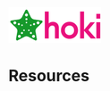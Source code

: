 ![Staro Hoki](https://github.com/starohub/starohoki/raw/main/resources/images/starohoki-64.png)

# Resources
